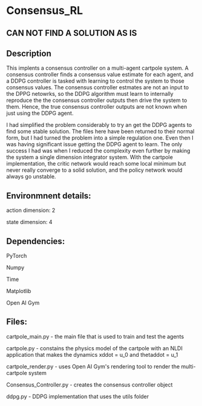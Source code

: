 # Consensus_RL

## CAN NOT FIND A SOLUTION AS IS

## Description
This implents a consensus controller on a multi-agent cartpole system. A consensus controller finds a consensus value estimate for each agent, and a DDPG controller
is tasked with learning to control the system to those consensus values. The consensus controller estmates are not an input to the DPPG netowrks, so the DDPG algorithm
must learn to internally reproduce the the consensus controller outputs then drive the system to them. Hence, the true consensus controller outputs are not known when
just using the DDPG agent.

I had simplified the problem considerably to try an get the DDPG agents to find some stable solution. The files here have been returned to their normal form, but I had
turned the problem into a simple regulation one. Even then I was having significant issue getting the DDPG agent to learn. The only success I had was when I reduced
the complexity even further by making the system a single dimension integrator system. With the cartpole implementation, the critic network would reach some local 
minimum but never really converge to a solid solution, and the policy network would always go unstable.

## Environmnent details:
action dimension: 2

state dimension: 4

## Dependencies:
PyTorch

Numpy

Time

Matplotlib

Open AI Gym

## Files:
cartpole_main.py - the main file that is used to train and test the agents

cartpole.py - constains the physics model of the cartpole with an NLDI application that makes the dynamics xddot = u_0 and thetaddot = u_1

cartpole_render.py - uses Open AI Gym's rendering tool to render the multi-cartpole system

Consensus_Controller.py - creates the consensus controller object

ddpg.py - DDPG implementation that uses the utils folder
